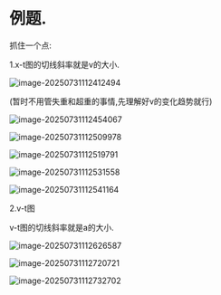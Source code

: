 # 例题. 

抓住一个点:

1.x-t图的切线斜率就是v的大小.

![image-20250731112412494](C:\Users\AmpMing\AppData\Roaming\Typora\typora-user-images\image-20250731112412494.png)

(暂时不用管失重和超重的事情,先理解好v的变化趋势就行)



![image-20250731112454067](C:\Users\AmpMing\AppData\Roaming\Typora\typora-user-images\image-20250731112454067.png)



![image-20250731112509978](C:\Users\AmpMing\AppData\Roaming\Typora\typora-user-images\image-20250731112509978.png)





![image-20250731112519791](C:\Users\AmpMing\AppData\Roaming\Typora\typora-user-images\image-20250731112519791.png)





![image-20250731112531558](C:\Users\AmpMing\AppData\Roaming\Typora\typora-user-images\image-20250731112531558.png)





![image-20250731112541164](C:\Users\AmpMing\AppData\Roaming\Typora\typora-user-images\image-20250731112541164.png)







2.v-t图

v-t图的切线斜率就是a的大小.

![image-20250731112626587](C:\Users\AmpMing\AppData\Roaming\Typora\typora-user-images\image-20250731112626587.png)





![image-20250731112720721](C:\Users\AmpMing\AppData\Roaming\Typora\typora-user-images\image-20250731112720721.png)





![image-20250731112732702](C:\Users\AmpMing\AppData\Roaming\Typora\typora-user-images\image-20250731112732702.png)